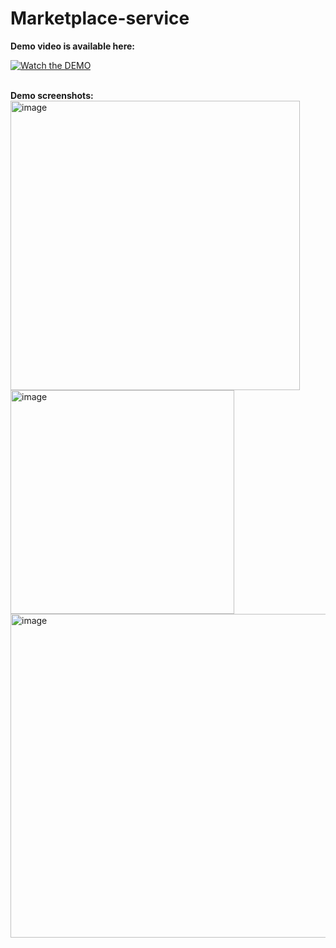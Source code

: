<h1>Marketplace-service</h1>

<b>Demo video is available here:</b>

[![Watch the DEMO](https://user-images.githubusercontent.com/56608205/180605172-8a808929-dc3b-4928-9b4b-85d45b3f611f.png)](
https://drive.google.com/file/d/16A0yx0so6KbeSZa7njTdwsydDFirh4J7/view?usp=sharing)

<br>
<b>Demo screenshots:</b>
<br>

<img width="463" alt="image" src="https://user-images.githubusercontent.com/56608205/180605027-51e88079-4abb-48a0-8388-77aba476a877.png">
<img width="358" alt="image" src="https://user-images.githubusercontent.com/56608205/180605038-abe5eb2e-5494-402b-b311-68638a3219a5.png">
<img width="518" alt="image" src="https://user-images.githubusercontent.com/56608205/180605043-ac3bc8d2-5d02-4dd5-a5ae-ed56619b3900.png">
